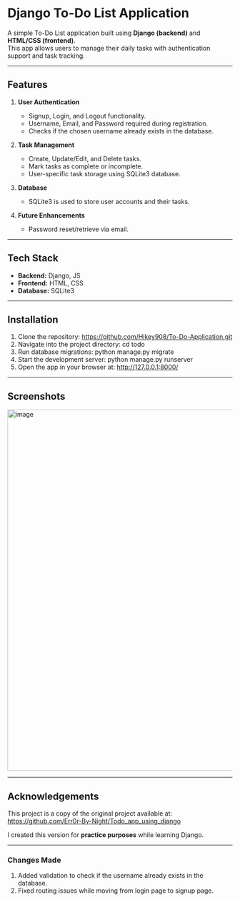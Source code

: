 # Django To-Do List Application

A simple To-Do List application built using **Django (backend)** and **HTML/CSS (frontend)**.  
This app allows users to manage their daily tasks with authentication support and task tracking.

---

## Features

1. **User Authentication**
   - Signup, Login, and Logout functionality.
   - Username, Email, and Password required during registration.
   - Checks if the chosen username already exists in the database.

2. **Task Management**
   - Create, Update/Edit, and Delete tasks.
   - Mark tasks as complete or incomplete.
   - User-specific task storage using SQLite3 database.

3. **Database**
   - SQLite3 is used to store user accounts and their tasks.

4. **Future Enhancements**
   - Password reset/retrieve via email.

---

## Tech Stack

- **Backend:** Django, JS
- **Frontend:** HTML, CSS
- **Database:** SQLite3

---

## Installation
1. Clone the repository: https://github.com/Hikey908/To-Do-Application.git
2. Navigate into the project directory: cd todo
3. Run database migrations: python manage.py migrate
4. Start the development server: python manage.py runserver
5. Open the app in your browser at: http://127.0.0.1:8000/

---

## Screenshots
<img width="630" height="810" alt="image" src="https://github.com/user-attachments/assets/77a2d84c-8c41-4856-af5d-fb96a34174d1" />

---

## Acknowledgements

This project is a copy of the original project available at:  
https://github.com/Err0r-By-Night/Todo_app_using_django

I created this version for **practice purposes** while learning Django.  

---

### Changes Made
1. Added validation to check if the username already exists in the database.
2. Fixed routing issues while moving from login page to signup page.  
